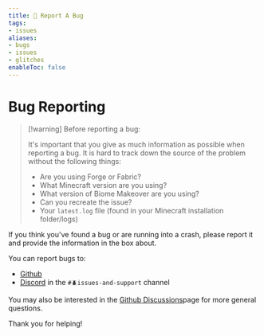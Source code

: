 ```yaml
---
title: 🐛 Report A Bug
tags:
- issues
aliases:
- bugs
- issues
- glitches
enableToc: false
---
```


# Bug Reporting

> [!warning] Before reporting a bug: 
>
> It's important that you give as much information as possible when reporting a bug.
> It is hard to track down the source of  the problem without the following things:
> 
> - Are you using Forge or Fabric?
> - What Minecraft version are you using?
> - What version of Biome Makeover are you using?
> - Can you recreate the issue?
> - Your `latest.log` file (found in your Minecraft installation folder/logs)
> 

If you think you've found a bug or are running into a crash, please report it and provide the information in the box about.

You can report bugs to:
- [Github](https://github.com/Lemonszz/Biome-Makeover/issues)
- [Discord](https://discord.gg/D5bNnw7) in the  `#🪲issues-and-support` channel

You may also be interested in the [Github Discussions](https://github.com/Lemonszz/Biome-Makeover/discussions)page for more general questions.

Thank you for helping! 





